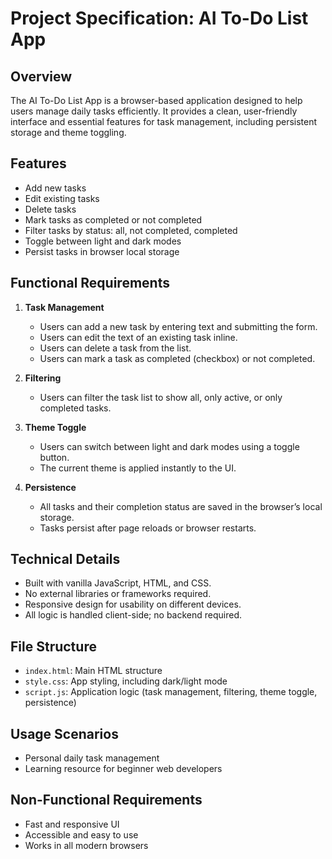 # Project Specification: AI To-Do List App

## Overview

The AI To-Do List App is a browser-based application designed to help users manage daily tasks efficiently. It provides a clean, user-friendly interface and essential features for task management, including persistent storage and theme toggling.

## Features

- Add new tasks
- Edit existing tasks
- Delete tasks
- Mark tasks as completed or not completed
- Filter tasks by status: all, not completed, completed
- Toggle between light and dark modes
- Persist tasks in browser local storage

## Functional Requirements

1. **Task Management**

   - Users can add a new task by entering text and submitting the form.
   - Users can edit the text of an existing task inline.
   - Users can delete a task from the list.
   - Users can mark a task as completed (checkbox) or not completed.

2. **Filtering**

   - Users can filter the task list to show all, only active, or only completed tasks.

3. **Theme Toggle**

   - Users can switch between light and dark modes using a toggle button.
   - The current theme is applied instantly to the UI.

4. **Persistence**
   - All tasks and their completion status are saved in the browser’s local storage.
   - Tasks persist after page reloads or browser restarts.

## Technical Details

- Built with vanilla JavaScript, HTML, and CSS.
- No external libraries or frameworks required.
- Responsive design for usability on different devices.
- All logic is handled client-side; no backend required.

## File Structure

- `index.html`: Main HTML structure
- `style.css`: App styling, including dark/light mode
- `script.js`: Application logic (task management, filtering, theme toggle, persistence)

## Usage Scenarios

- Personal daily task management
- Learning resource for beginner web developers

## Non-Functional Requirements

- Fast and responsive UI
- Accessible and easy to use
- Works in all modern browsers
